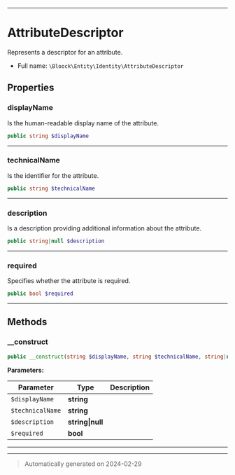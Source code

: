 ***

# AttributeDescriptor

Represents a descriptor for an attribute.



* Full name: `\Bloock\Entity\Identity\AttributeDescriptor`



## Properties


### displayName

Is the human-readable display name of the attribute.

```php
public string $displayName
```






***

### technicalName

Is the identifier for the attribute.

```php
public string $technicalName
```






***

### description

Is a description providing additional information about the attribute.

```php
public string|null $description
```






***

### required

Specifies whether the attribute is required.

```php
public bool $required
```






***

## Methods


### __construct



```php
public __construct(string $displayName, string $technicalName, string|null $description, bool $required): mixed
```








**Parameters:**

| Parameter | Type | Description |
|-----------|------|-------------|
| `$displayName` | **string** |  |
| `$technicalName` | **string** |  |
| `$description` | **string&#124;null** |  |
| `$required` | **bool** |  |





***


***
> Automatically generated on 2024-02-29
